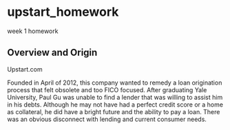 # upstart_homework
week 1 homework
## Overview and Origin
Upstart.com

Founded in April of 2012, this company wanted to remedy a loan origination process that felt obsolete and too FICO focused.  After graduating Yale University, Paul Gu was unable to find a lender that was willing to assist him in his debts.  Although he may not have had a perfect credit score or a home as collateral, he did have a bright future and the ability to pay a loan.  There was an obvious disconnect with lending and current consumer needs.
